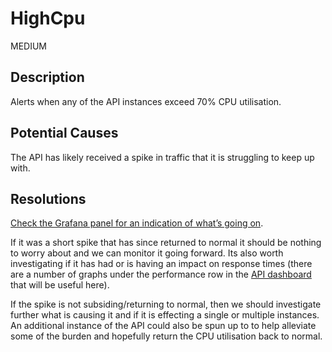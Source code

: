 # HighCpu

MEDIUM 

## Description

Alerts when any of the API instances exceed 70% CPU utilisation.

## Potential Causes

The API has likely received a spike in traffic that it is struggling to keep up with.

## Resolutions

[Check the Grafana panel for an indication of what’s going on](https://grafana-prod-get-into-teaching.london.cloudapps.digital/d/28EURzZGz/get-into-teaching-api?viewPanel=23&orgId=1&var-App=get-into-teaching-api-prod).

If it was a short spike that has since returned to normal it should be nothing to worry about and we can monitor it going forward. Its also worth investigating if it has had or is having an impact on response times (there are a number of graphs under the performance row in the [API dashboard](https://grafana-prod-get-into-teaching.london.cloudapps.digital/d/28EURzZGz/get-into-teaching-api?orgId=1&var-App=get-into-teaching-api-prod) that will be useful here).

If the spike is not subsiding/returning to normal, then we should investigate further what is causing it and if it is effecting a single or multiple instances. An additional instance of the API could also be spun up to to help alleviate some of the burden and hopefully return the CPU utilisation back to normal.
